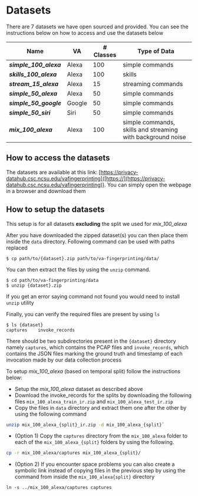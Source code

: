 # Datasets

There are 7 datasets we have open sourced and provided. You can see the instructions below on how to access and use the datasets below

| Name | VA | # Classes | Type of Data |
|------|----|-----------|-----------------|
|***simple_100_alexa***|Alexa|100|simple commands|
|***skills_100_alexa***|Alexa|100|skills|
|***stream_15_alexa***|Alexa|15|streaming commands|
|***simple_50_alexa***|Alexa|50|simple commands|
|***simple_50_google***|Google|50|simple commands|
|***simple_50_siri***|Siri|50|simple commands|
|***mix_100_alexa***|Alexa|100|simple commands, skills and streaming with background noise

## How to access the datasets

The datasets are available at this link: [https://privacy-datahub.csc.ncsu.edu/vafingerprinting]([https://](https://privacy-datahub.csc.ncsu.edu/vafingerprinting)). You can simply open the webpage in a browser and download them 

## How to setup the datasets

This setup is for all datasets **excluding** the split we used for *mix_100_alexa*

After you have downloaded the zipped dataset(s) you can then place them inside the `data` directory. Following command can be used with paths replaced

```
$ cp path/to/{dataset}.zip path/to/va-fingerprinting/data/
```

You can then extract the files by using the `unzip` command.

```
$ cd path/to/va-fingerprinting/data
$ unzip {dataset}.zip
```

If you get an error saying command not found you would need to install `unzip` utility

Finally, you can verify the required files are present by using `ls`

```console
$ ls {dataset}
captures    invoke_records
```

There should be two subdirectories present in the `{dataset}` directory namely `captures`, which contains the PCAP files and `invoke_records`, which contains the JSON files marking the ground truth and timestamp of each invocation made by our data collection process

To setup *mix_100_alexa* (based on temporal split) follow the instructions below:

- Setup the *mix_100_alexa* dataset as described above
- Download the invoke_records for the splits by downloading the following files `mix_100_alexa_train_ir.zip` and `mix_100_alexa_test_ir.zip`
- Copy the files in `data` directory and extract them one after the other by using the following command
```sh
unzip mix_100_alexa_{split}_ir.zip -d mix_100_alexa_{split}`
```
- (Option 1) Copy the `captures` directory from the `mix_100_alexa` folder to each of the `mix_100_alexa_{split}` folders by using the following.
```sh
cp -r mix_100_alexa/captures mix_100_alexa_{split}/
```
- (Option 2) If you encounter space problems you can also create a symbolic link instead of copying files in the previous step by using the command from inside the `mix_100_alexa{split}` directory
```
ln -s ../mix_100_alexa/captures captures
```